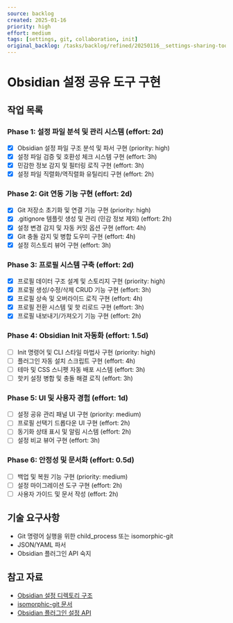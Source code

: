 ```yaml
---
source: backlog
created: 2025-01-16
priority: high
effort: medium
tags: [settings, git, collaboration, init]
original_backlog: /tasks/backlog/refined/20250116__settings-sharing-tool.md
---
```


# Obsidian 설정 공유 도구 구현

## 작업 목록

### Phase 1: 설정 파일 분석 및 관리 시스템 (effort: 2d)
- [x] Obsidian 설정 파일 구조 분석 및 파서 구현 (priority: high)
- [x] 설정 파일 검증 및 호환성 체크 시스템 구현 (effort: 3h)
- [x] 민감한 정보 감지 및 필터링 로직 구현 (effort: 3h)
- [x] 설정 파일 직렬화/역직렬화 유틸리티 구현 (effort: 2h)

### Phase 2: Git 연동 기능 구현 (effort: 2d)
- [x] Git 저장소 초기화 및 연결 기능 구현 (priority: high)
- [x] .gitignore 템플릿 생성 및 관리 (민감 정보 제외) (effort: 2h)
- [x] 설정 변경 감지 및 자동 커밋 옵션 구현 (effort: 4h)
- [x] Git 충돌 감지 및 병합 도우미 구현 (effort: 4h)
- [x] 설정 히스토리 뷰어 구현 (effort: 3h)

### Phase 3: 프로필 시스템 구축 (effort: 2d)
- [x] 프로필 데이터 구조 설계 및 스토리지 구현 (priority: high)
- [x] 프로필 생성/수정/삭제 CRUD 기능 구현 (effort: 3h)
- [x] 프로필 상속 및 오버라이드 로직 구현 (effort: 4h)
- [x] 프로필 전환 시스템 및 핫 리로드 구현 (effort: 3h)
- [x] 프로필 내보내기/가져오기 기능 구현 (effort: 2h)

### Phase 4: Obsidian Init 자동화 (effort: 1.5d)
- [ ] Init 명령어 및 CLI 스타일 마법사 구현 (priority: high)
- [ ] 플러그인 자동 설치 스크립트 구현 (effort: 4h)
- [ ] 테마 및 CSS 스니펫 자동 배포 시스템 (effort: 3h)
- [ ] 핫키 설정 병합 및 충돌 해결 로직 (effort: 3h)

### Phase 5: UI 및 사용자 경험 (effort: 1d)
- [ ] 설정 공유 관리 패널 UI 구현 (priority: medium)
- [ ] 프로필 선택기 드롭다운 UI 구현 (effort: 2h)
- [ ] 동기화 상태 표시 및 알림 시스템 (effort: 2h)
- [ ] 설정 비교 뷰어 구현 (effort: 3h)

### Phase 6: 안정성 및 문서화 (effort: 0.5d)
- [ ] 백업 및 복원 기능 구현 (priority: medium)
- [ ] 설정 마이그레이션 도구 구현 (effort: 2h)
- [ ] 사용자 가이드 및 문서 작성 (effort: 2h)

## 기술 요구사항
- Git 명령어 실행을 위한 child_process 또는 isomorphic-git
- JSON/YAML 파서
- Obsidian 플러그인 API 숙지

## 참고 자료
- [Obsidian 설정 디렉토리 구조](https://docs.obsidian.md/Advanced+topics/Obsidian+URI)
- [isomorphic-git 문서](https://isomorphic-git.org/)
- [Obsidian 플러그인 설정 API](https://docs.obsidian.md/Plugins/User+interface/Settings)